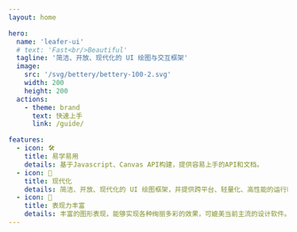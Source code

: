 ```yaml
---
layout: home

hero:
  name: 'leafer-ui'
  # text: 'Fast<br/>Beautiful'
  tagline: '简洁、开放、现代化的 UI 绘图与交互框架'
  image:
    src: '/svg/bettery/bettery-100-2.svg'
    width: 200
    height: 200
  actions:
    - theme: brand
      text: 快速上手
      link: /guide/

features:
  - icon: 🛠
    title: 易学易用
    details: 基于Javascript、Canvas API构建，提供容易上手的API和文档。
  - icon: 🚀
    title: 现代化
    details: 简洁、开放、现代化的 UI 绘图框架，并提供跨平台、轻量化、高性能的运行时
  - icon: 📱
    title: 表现力丰富
    details: 丰富的图形表现，能够实现各种绚丽多彩的效果，可媲美当前主流的设计软件。
---
```

